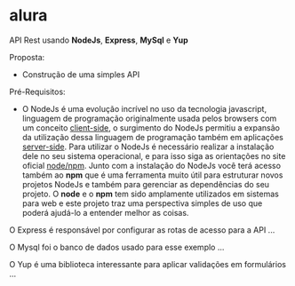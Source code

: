 # alura

API Rest usando **NodeJs**, **Express**, **MySql** e **Yup**

Proposta:
* Construção de uma simples API 

Pré-Requisitos:

* O NodeJs é uma evolução incrível no uso da tecnologia javascript, linguagem de programação originalmente usada pelos browsers com um conceito [client-side](https://pt.wikipedia.org/wiki/Linguagem_client-side), o surgimento do NodeJs permitiu a expansão da utilização dessa linguagem de programação também em aplicações [server-side](https://pt.wikipedia.org/wiki/Linguagem_server-side). Para utilizar o NodeJs é necessário realizar a instalação dele no seu sistema operacional, e para isso siga as orientações no site oficial [node/npm](https://nodejs.org/en/). Junto com a instalação do NodeJs você terá acesso também ao **npm** que é uma ferramenta muito útil para estruturar novos projetos NodeJs e também para gerenciar as dependências do seu projeto. O **node** e o **npm** tem sido amplamente utilizados em sistemas para web e este projeto traz uma perspectiva simples de uso que poderá ajudá-lo a entender melhor as coisas.

O Express é responsável por configurar as rotas de acesso para a API
...

O Mysql foi o banco de dados usado para esse exemplo
...

O Yup é uma biblioteca interessante para aplicar validações em formulários
...
